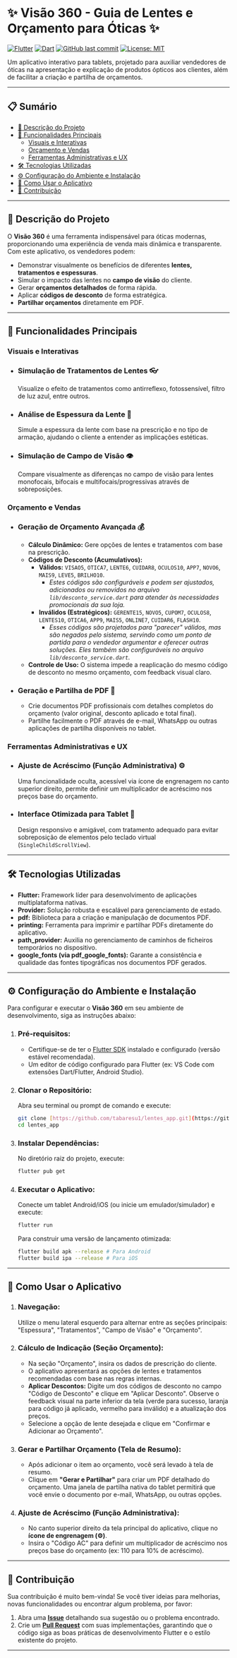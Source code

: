 # ✨ Visão 360 - Guia de Lentes e Orçamento para Óticas ✨

[![Flutter](https://img.shields.io/badge/Flutter-%2302569B.svg?style=for-the-badge&logo=Flutter&logoColor=white)](https://flutter.dev/)
[![Dart](https://img.shields.io/badge/Dart-%230175C2.svg?style=for-the-badge&logo=dart&logoColor=white)](https://dart.dev/)
[![GitHub last commit](https://img.shields.io/github/last-commit/tabaresu1/lentes_app?style=for-the-badge)](https://github.com/tabaresu1/lentes_app/commits/main)
[![License: MIT](https://img.shields.io/badge/License-MIT-yellow.svg?style=for-the-badge)](https://opensource.org/licenses/MIT)

Um aplicativo interativo para tablets, projetado para auxiliar vendedores de óticas na apresentação e explicação de produtos ópticos aos clientes, além de facilitar a criação e partilha de orçamentos.

---

## 📋 Sumário

* [🎯 Descrição do Projeto](#-descrição-do-projeto)
* [🚀 Funcionalidades Principais](#-funcionalidades-principais)
    * [Visuais e Interativas](#visuais-e-interativas)
    * [Orçamento e Vendas](#orçamento-e-vendas)
    * [Ferramentas Administrativas e UX](#ferramentas-administrativas-e-ux)
* [🛠️ Tecnologias Utilizadas](#️-tecnologias-utilizadas)
* [⚙️ Configuração do Ambiente e Instalação](#️-configuração-do-ambiente-e-instalação)
* [📖 Como Usar o Aplicativo](#-como-usar-o-aplicativo)
* [🤝 Contribuição](#-contribuição)

---

## 🎯 Descrição do Projeto

O **Visão 360** é uma ferramenta indispensável para óticas modernas, proporcionando uma experiência de venda mais dinâmica e transparente. Com este aplicativo, os vendedores podem:

* Demonstrar visualmente os benefícios de diferentes **lentes, tratamentos e espessuras**.
* Simular o impacto das lentes no **campo de visão** do cliente.
* Gerar **orçamentos detalhados** de forma rápida.
* Aplicar **códigos de desconto** de forma estratégica.
* **Partilhar orçamentos** diretamente em PDF.

---

## 🚀 Funcionalidades Principais

### Visuais e Interativas

* ### Simulação de Tratamentos de Lentes 👓
    Visualize o efeito de tratamentos como antirreflexo, fotossensível, filtro de luz azul, entre outros.

* ### Análise de Espessura da Lente 📏
    Simule a espessura da lente com base na prescrição e no tipo de armação, ajudando o cliente a entender as implicações estéticas.

* ### Simulação de Campo de Visão 👁️
    Compare visualmente as diferenças no campo de visão para lentes monofocais, bifocais e multifocais/progressivas através de sobreposições.

### Orçamento e Vendas

* ### Geração de Orçamento Avançada 💰
    * **Cálculo Dinâmico:** Gere opções de lentes e tratamentos com base na prescrição.
    * **Códigos de Desconto (Acumulativos):**
        * **Válidos:** `VISAO5`, `OTICA7`, `LENTE6`, `CUIDAR8`, `OCULOS10`, `APP7`, `NOVO6`, `MAIS9`, `LEVE5`, `BRILHO10`.
            * *Estes códigos são configuráveis e podem ser ajustados, adicionados ou removidos no arquivo `lib/desconto_service.dart` para atender às necessidades promocionais da sua loja.*
        * **Inválidos (Estratégicos):** `GERENTE15`, `NOVO5`, `CUPOM7`, `OCULOS8`, `LENTES10`, `OTICA6`, `APP9`, `MAIS5`, `ONLINE7`, `CUIDAR6`, `FLASH10`.
            * *Esses códigos são projetados para "parecer" válidos, mas são negados pelo sistema, servindo como um ponto de partida para o vendedor argumentar e oferecer outras soluções. Eles também são configuráveis no arquivo `lib/desconto_service.dart`.*
    * **Controle de Uso:** O sistema impede a reaplicação do mesmo código de desconto no mesmo orçamento, com feedback visual claro.

* ### Geração e Partilha de PDF 📧
    * Crie documentos PDF profissionais com detalhes completos do orçamento (valor original, desconto aplicado e total final).
    * Partilhe facilmente o PDF através de e-mail, WhatsApp ou outras aplicações de partilha disponíveis no tablet.

### Ferramentas Administrativas e UX

* ### Ajuste de Acréscimo (Função Administrativa) ⚙️
    Uma funcionalidade oculta, acessível via ícone de engrenagem no canto superior direito, permite definir um multiplicador de acréscimo nos preços base do orçamento.

* ### Interface Otimizada para Tablet 📱
    Design responsivo e amigável, com tratamento adequado para evitar sobreposição de elementos pelo teclado virtual (`SingleChildScrollView`).

---

## 🛠️ Tecnologias Utilizadas

* **Flutter:** Framework líder para desenvolvimento de aplicações multiplataforma nativas.
* **Provider:** Solução robusta e escalável para gerenciamento de estado.
* **pdf:** Biblioteca para a criação e manipulação de documentos PDF.
* **printing:** Ferramenta para imprimir e partilhar PDFs diretamente do aplicativo.
* **path_provider:** Auxilia no gerenciamento de caminhos de ficheiros temporários no dispositivo.
* **google_fonts (via pdf_google_fonts):** Garante a consistência e qualidade das fontes tipográficas nos documentos PDF gerados.

---

## ⚙️ Configuração do Ambiente e Instalação

Para configurar e executar o **Visão 360** em seu ambiente de desenvolvimento, siga as instruções abaixo:

1.  ### Pré-requisitos:
    * Certifique-se de ter o [Flutter SDK](https://flutter.dev/docs/get-started/install) instalado e configurado (versão estável recomendada).
    * Um editor de código configurado para Flutter (ex: VS Code com extensões Dart/Flutter, Android Studio).

2.  ### Clonar o Repositório:
    Abra seu terminal ou prompt de comando e execute:
    ```bash
    git clone [https://github.com/tabaresu1/lentes_app.git](https://github.com/tabaresu1/lentes_app.git)
    cd lentes_app
    ```

3.  ### Instalar Dependências:
    No diretório raiz do projeto, execute:
    ```bash
    flutter pub get
    ```

4.  ### Executar o Aplicativo:
    Conecte um tablet Android/iOS (ou inicie um emulador/simulador) e execute:
    ```bash
    flutter run
    ```
    Para construir uma versão de lançamento otimizada:
    ```bash
    flutter build apk --release # Para Android
    flutter build ipa --release # Para iOS
    ```

---

## 📖 Como Usar o Aplicativo

1.  ### Navegação:
    Utilize o menu lateral esquerdo para alternar entre as seções principais: "Espessura", "Tratamentos", "Campo de Visão" e "Orçamento".

2.  ### Cálculo de Indicação (Seção Orçamento):
    * Na seção "Orçamento", insira os dados de prescrição do cliente.
    * O aplicativo apresentará as opções de lentes e tratamentos recomendadas com base nas regras internas.
    * **Aplicar Descontos:** Digite um dos códigos de desconto no campo "Código de Desconto" e clique em "Aplicar Desconto". Observe o feedback visual na parte inferior da tela (verde para sucesso, laranja para código já aplicado, vermelho para inválido) e a atualização dos preços.
    * Selecione a opção de lente desejada e clique em "Confirmar e Adicionar ao Orçamento".

3.  ### Gerar e Partilhar Orçamento (Tela de Resumo):
    * Após adicionar o item ao orçamento, você será levado à tela de resumo.
    * Clique em **"Gerar e Partilhar"** para criar um PDF detalhado do orçamento. Uma janela de partilha nativa do tablet permitirá que você envie o documento por e-mail, WhatsApp, ou outras opções.

4.  ### Ajuste de Acréscimo (Função Administrativa):
    * No canto superior direito da tela principal do aplicativo, clique no **ícone de engrenagem (⚙️)**.
    * Insira o "Código AC" para definir um multiplicador de acréscimo nos preços base do orçamento (ex: 110 para 10% de acréscimo).

---

## 🤝 Contribuição

Sua contribuição é muito bem-vinda! Se você tiver ideias para melhorias, novas funcionalidades ou encontrar algum problema, por favor:

1.  Abra uma [**Issue**](https://github.com/tabaresu1/lentes_app/issues) detalhando sua sugestão ou o problema encontrado.
2.  Crie um [**Pull Request**](https://github.com/tabaresu1/lentes_app/pulls) com suas implementações, garantindo que o código siga as boas práticas de desenvolvimento Flutter e o estilo existente do projeto.

---